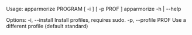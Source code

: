 Usage:
    apparmorize PROGRAM [ -i ] [ -p PROF ]
    apparmorize -h | --help 

Options:
    -i, --install           Install profiles, requires sudo.
    -p, --profile PROF      Use a different profile (default standard)


